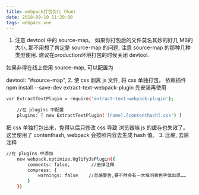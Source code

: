 ```yaml
---
title: webpack打包优化（Vue）
date: 2018-09-10 11:20:00
tags: webpack vue
---
```

1. 注意 devtool 中的 source-map。
如果你打包后的文件莫名其妙的好几 MB的大小, 那不用想了肯定是 source-map 的问题, 注意 source-map 的那种几种类型使用.
建议在production环境打包的时候关闭 devtool.

如果非得在线上使用 source-map, 可以配置为

devtool: "#source-map",
2. 使 css 剥离 js 文件, 将 css 单独打包。
依赖插件 npm install --save-dev extract-text-webpack-plugin 先安装再使用
``` bash
var ExtractTextPlugin = require('extract-text-webpack-plugin');
    
    //在 plugins 中配置
    plugins: [ new ExtractTextPlugin('[name].[contenthash].css') ]
```
把 css 单独打包出来，免得以后只修改 css 导致 浏览器端 js 的缓存也失效了。
这里使用了 contenthash, webpack 会按照内容去生成 hash 值。
3. 压缩, 去除注释

``` bash
//在 plugins 中添加
    new webpack.optimize.UglifyJsPlugin({
        comments: false,        //去掉注释
        compress: {
            warnings: false    //忽略警告,要不然会有一大堆的黄色字体出现……
        }
    })
```
